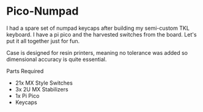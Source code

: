 # Pico-Numpad

I had a spare set of numpad keycaps after building my semi-custom TKL keyboard.  I have a pi pico and the harvested switches from the board.  Let's put it all together just for fun.

Case is designed for resin printers, meaning no tolerance was added so dimensional accuracy is quite essential.

Parts Required
- 21x MX Style Switches
- 3x 2U MX Stabilizers
- 1x Pi Pico
- Keycaps
